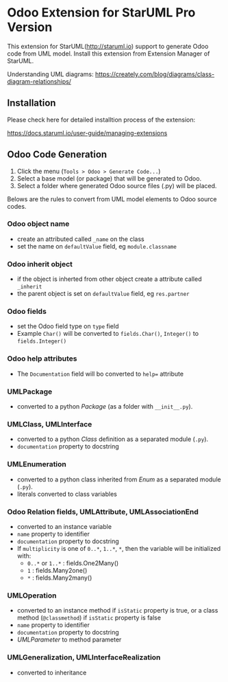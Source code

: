 Odoo Extension for StarUML Pro Version 
============================

This extension for StarUML(http://staruml.io) support to generate Odoo code from UML model. Install this extension from Extension Manager of StarUML.

Understanding UML diagrams:
https://creately.com/blog/diagrams/class-diagram-relationships/


Installation
----------------------

Please check here for detailed installtion process of the extension:

https://docs.staruml.io/user-guide/managing-extensions


Odoo Code Generation
----------------------

1. Click the menu (`Tools > Odoo > Generate Code...`)
2. Select a base model (or package) that will be generated to Odoo.
3. Select a folder where generated Odoo source files (.py) will be placed.

Belows are the rules to convert from UML model elements to Odoo source codes.

### Odoo object name

* create an attributed called `_name` on the class
* set the name on `defaultValue` field, eg `module.classname`


### Odoo inherit object

* if the object is inherted from other object create a attribute called `_inherit` 
* the parent object is set on `defaultValue` field, eg `res.partner`

### Odoo fields

* set the Odoo field type on `type` field 
* Example `Char()` will be converted to `fields.Char()`, `Integer()` to `fields.Integer()`


### Odoo help attributes

* The `Documentation` field will bo converted to `help=` attribute 


### UMLPackage

* converted to a python _Package_ (as a folder with `__init__.py`).

### UMLClass, UMLInterface

* converted to a python _Class_ definition as a separated module (`.py`).
* `documentation` property to docstring

### UMLEnumeration

* converted to a python class inherited from _Enum_ as a separated module (`.py`).
* literals converted to class variables

### Odoo Relation fields, UMLAttribute, UMLAssociationEnd

* converted to an instance variable
* `name` property to identifier
* `documentation` property to docstring
* If `multiplicity` is one of `0..*`, `1..*`, `*`, then the variable will be initialized with:
	* `0..*` or `1..*` : fields.One2Many()
	* `1` : fields.Many2one()
	* `*` : fields.Many2many()

### UMLOperation

* converted to an instance method if `isStatic` property is true, or a class method (`@classmethod`) if `isStatic` property is false
* `name` property to identifier
* `documentation` property to docstring
* _UMLParameter_ to method parameter

### UMLGeneralization, UMLInterfaceRealization

* converted to inheritance

